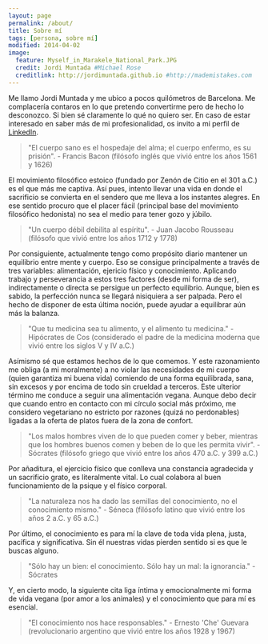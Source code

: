 ```yaml
---
layout: page
permalink: /about/
title: Sobre mí
tags: [persona, sobre mí]
modified: 2014-04-02
image:
  feature: Myself_in_Marakele_National_Park.JPG
  credit: Jordi Muntada #Michael Rose
  creditlink: http://jordimuntada.github.io #http://mademistakes.com
---
```


Me llamo Jordi Muntada y me ubico a pocos quilómetros de Barcelona. Me complacería contaros en lo que pretendo convertirme pero de hecho lo desconozco. Si bien sé claramente lo qué no quiero ser. En caso de estar interesado en saber más de mi profesionalidad, os invito a mi perfil de [LinkedIn](https://www.linkedin.com/pub/jordi-muntada-g%C3%B3mez/13/250/952/en).

> "El cuerpo sano es el hospedaje del alma; el cuerpo enfermo, es su prisión". - Francis Bacon (filósofo inglés que vivió entre los años 1561 y 1626)

El movimiento filosófico estoico (fundado por Zenón de Citio en el 301 a.C.) es el que más me captiva. Así pues, intento llevar una vida en donde el sacrificio se convierta en el sendero que me lleva a los instantes alegres. En ese sentido procuro que el placer fácil (principal base del movimiento filosófico hedonista) no sea el medio para tener gozo y júbilo.

> "Un cuerpo débil debilita al espíritu". - Juan Jacobo Rousseau (filósofo que vivió entre los años 1712 y 1778)

Por consiguiente, actualmente tengo como propósito diario mantener un equilibrio entre mente y cuerpo. Eso se consigue principalmente a través de tres variables: alimentación, ejericio físico y conocimiento. Aplicando trabajo y perseverancia a estos tres factores (desde mi forma de ser), indirectamente o directa se persigue un perfecto equilibrio. Aunque, bien es sabido, la perfección nunca se llegará nisiquiera a ser palpada. Pero el hecho de disponer de esta última noción, puede ayudar a equilibrar aún más la balanza.

> "Que tu medicina sea tu alimento, y el alimento tu medicina." - Hipócrates de Cos (considerado el padre de la medicina moderna que vivió entre los siglos V y IV a.C.)

Asímismo sé que estamos hechos de lo que comemos. Y este razonamiento me obliga (a mi moralmente) a no violar las necesidades de mi cuerpo (quien garantiza mi buena vida) comiendo de una forma equilibrada, sana, sin excesos y por encima de todo sin crueldad a terceros. Este ulterior término me conduce a seguir una alimentación vegana. Aunque debo decir que cuando entro en contacto con mi círculo social más próximo, me considero vegetariano no estricto por razones (quizá no perdonables) ligadas a la oferta de platos fuera de la zona de confort.

>  "Los malos hombres viven de lo que pueden comer y beber, mientras que los hombres buenos comen y beben de lo que les permita vivir". - Sócrates (filósofo griego que vivió entre los años 470 a.C. y 399 a.C.)

Por añaditura, el ejercicio físico que conlleva una constancia agradecida y un sacrificio grato, es literalmente vital. Lo cual colabora al buen funcionamiento de la psique y el físico corporal.

> "La naturaleza nos ha dado las semillas del conocimiento, no el conocimiento mismo." - Séneca (filósofo latino que vivió entre los años 2 a.C. y 65 a.C.)

Por último, el conocimiento es para mí la clave de toda vida plena, justa, pacífica y significativa. Sin él nuestras vidas pierden sentido si es que le buscas alguno.

> "Sólo hay un bien: el conocimiento. Sólo hay un mal: la ignorancia." - Sócrates

Y, en cierto modo, la siguiente cita liga íntima y emocionalmente mi forma de vida vegana (por amor a los animales) y el conocimiento que para mí es esencial.

> "El conocimiento nos hace responsables." - Ernesto 'Che' Guevara (revolucionario argentino que vivió entre los años 1928 y 1967)

<!--
My name is Jordi Muntada. I am settled down a few thousand meters off Barcelona. I would tell you what I intend to become but in fact I do not know so yet. I clearly know what I do not want to become. If you are interested in finding out my study background, I invite you to visit my [LinkedIn](https://www.linkedin.com/pub/jordi-muntada-g%C3%B3mez/13/250/952/en).

Additionally I am into the Network Marketing (or also known as Multilevel Marketing) which is a quite ancient successful way of business very unknown by most of the society and from my point of view caused a bit intentionally.

## Passions

* Cruelty free and animal lover life style.
* Doggy and sweaty adventures.
* Compulsive science knowledge eating. 
* Devouring all the works of Rolling Stones.
* Philosophize over my long or short life.
-->

